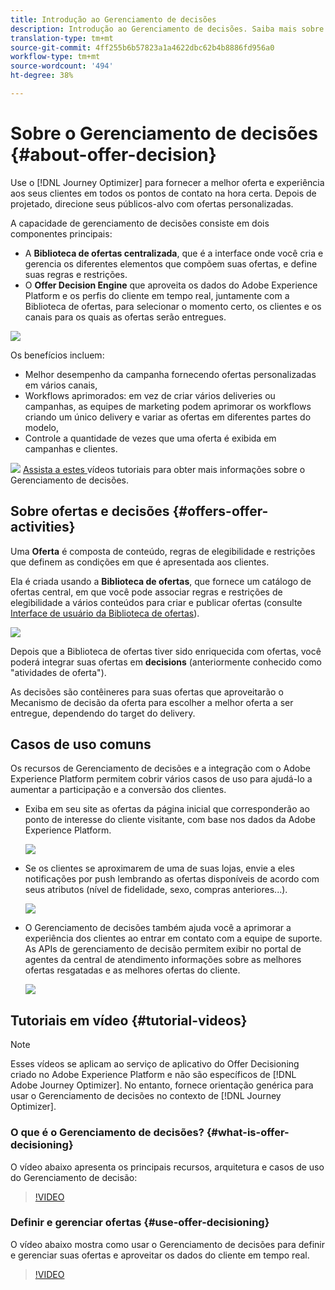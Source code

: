 ```yaml
---
title: Introdução ao Gerenciamento de decisões
description: Introdução ao Gerenciamento de decisões. Saiba mais sobre sua arquitetura, ofertas e decisões, bem como casos de uso comuns que ele permite executar.
translation-type: tm+mt
source-git-commit: 4ff255b6b57823a1a4622dbc62b4b8886fd956a0
workflow-type: tm+mt
source-wordcount: '494'
ht-degree: 38%

---
```



# Sobre o Gerenciamento de decisões {#about-offer-decision}

Use o [!DNL Journey Optimizer] para fornecer a melhor oferta e experiência aos seus clientes em todos os pontos de contato na hora certa. Depois de projetado, direcione seus públicos-alvo com ofertas personalizadas.

A capacidade de gerenciamento de decisões consiste em dois componentes principais:

* A **Biblioteca de ofertas centralizada**, que é a interface onde você cria e gerencia os diferentes elementos que compõem suas ofertas, e define suas regras e restrições.
* O **Offer Decision Engine** que aproveita os dados do Adobe Experience Platform e os perfis do cliente em tempo real, juntamente com a Biblioteca de ofertas, para selecionar o momento certo, os clientes e os canais para os quais as ofertas serão entregues.

![](../assets/architecture.png)

Os benefícios incluem:

* Melhor desempenho da campanha fornecendo ofertas personalizadas em vários canais,
* Workflows aprimorados: em vez de criar vários deliveries ou campanhas, as equipes de marketing podem aprimorar os workflows criando um único delivery e variar as ofertas em diferentes partes do modelo,
* Controle a quantidade de vezes que uma oferta é exibida em campanhas e clientes.

![](../assets/do-not-localize/how-to-video.png) [Assista a estes ](#tutorial-videos) vídeos tutoriais para obter mais informações sobre o Gerenciamento de decisões.

## Sobre ofertas e decisões {#offers-offer-activities}

Uma **Oferta** é composta de conteúdo, regras de elegibilidade e restrições que definem as condições em que é apresentada aos clientes.

Ela é criada usando a **Biblioteca de ofertas**, que fornece um catálogo de ofertas central, em que você pode associar regras e restrições de elegibilidade a vários conteúdos para criar e publicar ofertas (consulte [Interface de usuário da Biblioteca de ofertas](../get-started/user-interface.md)).

![](../assets/offer_structure.png)

Depois que a Biblioteca de ofertas tiver sido enriquecida com ofertas, você poderá integrar suas ofertas em **decisions** (anteriormente conhecido como &quot;atividades de oferta&quot;).

As decisões são contêineres para suas ofertas que aproveitarão o Mecanismo de decisão da oferta para escolher a melhor oferta a ser entregue, dependendo do target do delivery.

## Casos de uso comuns

Os recursos de Gerenciamento de decisões e a integração com o Adobe Experience Platform permitem cobrir vários casos de uso para ajudá-lo a aumentar a participação e a conversão dos clientes.

* Exiba em seu site as ofertas da página inicial que corresponderão ao ponto de interesse do cliente visitante, com base nos dados da Adobe Experience Platform.

   ![](../assets/website.png)

* Se os clientes se aproximarem de uma de suas lojas, envie a eles notificações por push lembrando as ofertas disponíveis de acordo com seus atributos (nível de fidelidade, sexo, compras anteriores...).

   ![](../assets/push_sample.png)

* O Gerenciamento de decisões também ajuda você a aprimorar a experiência dos clientes ao entrar em contato com a equipe de suporte. As APIs de gerenciamento de decisão permitem exibir no portal de agentes da central de atendimento informações sobre as melhores ofertas resgatadas e as melhores ofertas do cliente.

   ![](../assets/call-center.png)

## Tutoriais em vídeo {#tutorial-videos}

>[!NOTE]
>
>Esses vídeos se aplicam ao serviço de aplicativo do Offer Decisioning criado no Adobe Experience Platform e não são específicos de [!DNL Adobe Journey Optimizer]. No entanto, fornece orientação genérica para usar o Gerenciamento de decisões no contexto de [!DNL Journey Optimizer].

### O que é o Gerenciamento de decisões? {#what-is-offer-decisioning}

O vídeo abaixo apresenta os principais recursos, arquitetura e casos de uso do Gerenciamento de decisão:

>[!VIDEO](https://video.tv.adobe.com/v/326961?quality=12&learn=on)

### Definir e gerenciar ofertas {#use-offer-decisioning}

O vídeo abaixo mostra como usar o Gerenciamento de decisões para definir e gerenciar suas ofertas e aproveitar os dados do cliente em tempo real.

>[!VIDEO](https://video.tv.adobe.com/v/326841?quality=12&learn=on)
